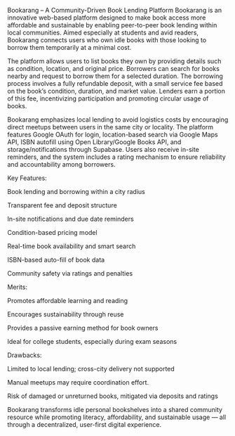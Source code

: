 Bookarang – A Community-Driven Book Lending Platform
Bookarang is an innovative web-based platform designed to make book access more affordable and sustainable by enabling peer-to-peer book lending within local communities. Aimed especially at students and avid readers, Bookarang connects users who own idle books with those looking to borrow them temporarily at a minimal cost.

The platform allows users to list books they own by providing details such as condition, location, and original price. Borrowers can search for books nearby and request to borrow them for a selected duration. The borrowing process involves a fully refundable deposit, with a small service fee based on the book’s condition, duration, and market value. Lenders earn a portion of this fee, incentivizing participation and promoting circular usage of books.

Bookarang emphasizes local lending to avoid logistics costs by encouraging direct meetups between users in the same city or locality. The platform features Google OAuth for login, location-based search via Google Maps API, ISBN autofill using Open Library/Google Books API, and storage/notifications through Supabase. Users also receive in-site reminders, and the system includes a rating mechanism to ensure reliability and accountability among borrowers.

Key Features:

Book lending and borrowing within a city radius

Transparent fee and deposit structure

In-site notifications and due date reminders

Condition-based pricing model

Real-time book availability and smart search

ISBN-based auto-fill of book data

Community safety via ratings and penalties

Merits:

Promotes affordable learning and reading

Encourages sustainability through reuse

Provides a passive earning method for book owners

Ideal for college students, especially during exam seasons

Drawbacks:

Limited to local lending; cross-city delivery not supported

Manual meetups may require coordination effort.

Risk of damaged or unreturned books, mitigated via deposits and ratings

Bookarang transforms idle personal bookshelves into a shared community resource while promoting literacy, affordability, and sustainable usage — all through a decentralized, user-first digital experience.
